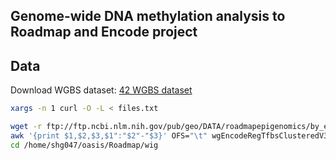 ## Genome-wide DNA methylation analysis to Roadmap and Encode project

## Data
Download WGBS dataset: [42 WGBS dataset](https://www.encodeproject.org/search/?type=Experiment&status=released&assay_slims=DNA+methylation&biosample_type=tissue&y.limit=&assay_title=WGBS&replicates.library.biosample.donor.organism.scientific_name=Homo+sapiens&replicates.library.biosample.life_stage=fetal&replicates.library.biosample.life_stage=adult&replicates.library.biosample.life_stage=child&files.file_type=fastq&files.file_type=bed+bedMethyl&files.file_type=bigBed+bedMethyl&files.file_type=bam&files.file_type=bigWig&files.file_type=sra&files.run_type=single-ended&lab.title=Bradley+Bernstein%2C+Broad&lab.title=Joe+Ecker%2C+Salk&replication_type=unreplicated)
```bash 
xargs -n 1 curl -O -L < files.txt
```

```bash
wget -r ftp://ftp.ncbi.nlm.nih.gov/pub/geo/DATA/roadmapepigenomics/by_experiment/Bisulfite-Seq
awk '{print $1,$2,$3,$1":"$2"-"$3}' OFS="\t" wgEncodeRegTfbsClusteredV3.bed > wgEncodeRegTfbsClustered.bed
cd /home/shg047/oasis/Roadmap/wig
```
